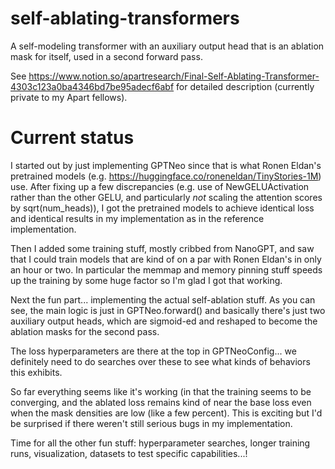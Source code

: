 # self-ablating-transformers
A self-modeling transformer with an auxiliary output head that is an ablation mask for itself, used in a second forward pass.

See https://www.notion.so/apartresearch/Final-Self-Ablating-Transformer-4303c123a0ba4346bd7be95adecf6abf for detailed description (currently private to my Apart fellows).

# Current status

I started out by just implementing GPTNeo since that is what Ronen Eldan's pretrained models (e.g. https://huggingface.co/roneneldan/TinyStories-1M) use. After fixing up a few discrepancies (e.g. use of NewGELUActivation rather than the other GELU, and particularly *not* scaling the attention scores by sqrt(num_heads)), I got the pretrained models to achieve identical loss and identical results in my implementation as in the reference implementation.

Then I added some training stuff, mostly cribbed from NanoGPT, and saw that I could train models that are kind of on a par with Ronen Eldan's in only an hour or two. In particular the memmap and memory pinning stuff speeds up the training by some huge factor so I'm glad I got that working.

Next the fun part... implementing the actual self-ablation stuff. As you can see, the main logic is just in GPTNeo.forward() and basically there's just two auxiliary output heads, which are sigmoid-ed and reshaped to become the ablation masks for the second pass.

The loss hyperparameters are there at the top in GPTNeoConfig... we definitely need to do searches over these to see what kinds of behaviors this exhibits.

So far everything seems like it's working (in that the training seems to be converging, and the ablated loss remains kind of near the base loss even when the mask densities are low (like a few percent). This is exciting but I'd be surprised if there weren't still serious bugs in my implementation.

Time for all the other fun stuff: hyperparameter searches, longer training runs, visualization, datasets to test specific capabilities...!

